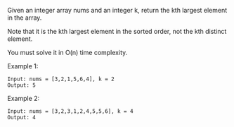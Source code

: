 Given an integer array nums and an integer k, return the kth largest element in the array.

Note that it is the kth largest element in the sorted order, not the kth distinct element.

You must solve it in O(n) time complexity.

 

Example 1:
```
Input: nums = [3,2,1,5,6,4], k = 2
Output: 5
```
Example 2:
```
Input: nums = [3,2,3,1,2,4,5,5,6], k = 4
Output: 4
```